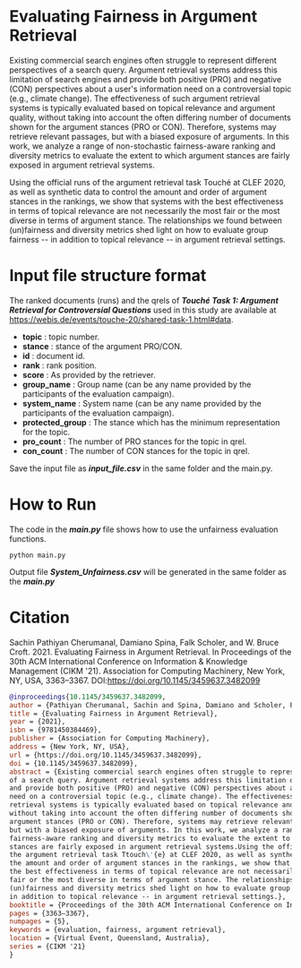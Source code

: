 # Evaluating Fairness in Argument Retrieval

Existing commercial search engines often struggle to represent different perspectives of a search query. Argument retrieval systems address this limitation of search engines and provide both positive (PRO) and negative (CON) perspectives about a user's information need on a controversial topic (e.g., climate change). The effectiveness of such argument retrieval systems is typically evaluated based on topical relevance and argument quality, without taking into account the often differing number of documents shown for the argument stances (PRO or CON). Therefore, systems may retrieve relevant passages, but with a biased exposure of arguments. In this work, we analyze a range of non-stochastic fairness-aware ranking and diversity metrics to evaluate the extent to which argument stances are fairly exposed in argument retrieval systems.

Using the official runs of the argument retrieval task Touché at CLEF 2020, as well as synthetic data to control the amount and order of argument stances in the rankings, we show that systems with the best effectiveness in terms of topical relevance are not necessarily the most fair or the most diverse in terms of argument stance. The relationships we found between (un)fairness and diversity metrics shed light on how to evaluate group fairness -- in addition to topical relevance -- in argument retrieval settings.

# Input file structure format

The ranked documents (runs) and the qrels of **_Touché Task 1: Argument Retrieval for Controversial Questions_** used in this study are available at https://webis.de/events/touche-20/shared-task-1.html#data.

- **topic** : topic number.
- **stance** : stance of the argument PRO/CON.
- **id** : document id.
- **rank** : rank position.
- **score** : As provided by the retriever.
- **group_name** : Group name (can be any name provided by the participants of the evaluation campaign).
- **system_name** : System name (can be any name provided by the participants of the evaluation campaign).
- **protected_group** : The stance which has the minimum representation for the topic.
- **pro_count** : The number of PRO stances for the topic in qrel.
- **con_count** : The number of CON stances for the topic in qrel.

Save the input file as **_input_file.csv_** in the same folder and the main.py.

# How to Run

The code in the **_main.py_** file shows how to use the unfairness evaluation functions.

`python main.py`

Output file **_System_Unfairness.csv_** will be generated in the same folder as the **_main.py_**


# Citation

Sachin Pathiyan Cherumanal, Damiano Spina, Falk Scholer, and W. Bruce Croft. 2021. Evaluating Fairness in Argument Retrieval. In Proceedings of the 30th ACM International Conference on Information & Knowledge Management (CIKM '21). Association for Computing Machinery, New York, NY, USA, 3363–3367. DOI:https://doi.org/10.1145/3459637.3482099

```bibtex
@inproceedings{10.1145/3459637.3482099,
author = {Pathiyan Cherumanal, Sachin and Spina, Damiano and Scholer, Falk and Croft, W. Bruce},
title = {Evaluating Fairness in Argument Retrieval},
year = {2021},
isbn = {9781450384469},
publisher = {Association for Computing Machinery},
address = {New York, NY, USA},
url = {https://doi.org/10.1145/3459637.3482099},
doi = {10.1145/3459637.3482099},
abstract = {Existing commercial search engines often struggle to represent different perspectives
of a search query. Argument retrieval systems address this limitation of search engines
and provide both positive (PRO) and negative (CON) perspectives about a user's information
need on a controversial topic (e.g., climate change). The effectiveness of such argument
retrieval systems is typically evaluated based on topical relevance and argument quality,
without taking into account the often differing number of documents shown for the
argument stances (PRO or CON). Therefore, systems may retrieve relevant passages,
but with a biased exposure of arguments. In this work, we analyze a range of non-stochastic
fairness-aware ranking and diversity metrics to evaluate the extent to which argument
stances are fairly exposed in argument retrieval systems.Using the official runs of
the argument retrieval task Ttouch\'{e} at CLEF 2020, as well as synthetic data to control
the amount and order of argument stances in the rankings, we show that systems with
the best effectiveness in terms of topical relevance are not necessarily the most
fair or the most diverse in terms of argument stance. The relationships we found between
(un)fairness and diversity metrics shed light on how to evaluate group fairness --
in addition to topical relevance -- in argument retrieval settings.},
booktitle = {Proceedings of the 30th ACM International Conference on Information &amp; Knowledge Management},
pages = {3363–3367},
numpages = {5},
keywords = {evaluation, fairness, argument retrieval},
location = {Virtual Event, Queensland, Australia},
series = {CIKM '21}
}
```
